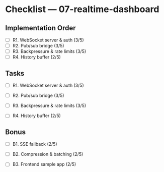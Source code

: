 # Checklist — 07-realtime-dashboard

## Implementation Order
- [ ] R1. WebSocket server & auth (3/5)
- [ ] R2. Pub/sub bridge (3/5)
- [ ] R3. Backpressure & rate limits (3/5)
- [ ] R4. History buffer (2/5)

## Tasks

- [ ] R1. WebSocket server & auth (3/5)

- [ ] R2. Pub/sub bridge (3/5)

- [ ] R3. Backpressure & rate limits (3/5)

- [ ] R4. History buffer (2/5)

## Bonus

- [ ] B1. SSE fallback (2/5)

- [ ] B2. Compression & batching (2/5)

- [ ] B3. Frontend sample app (2/5)
